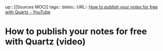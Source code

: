 up:: [[Sources MOC]]
tags::
dates::
URL::  [How to publish your notes for free with Quartz - YouTube](https://www.youtube.com/watch?v=6s6DT1yN4dw)

# How to publish your notes for free with Quartz (video)

